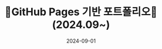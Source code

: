 ---
title: 💼GitHub Pages 기반 포트폴리오💼(2024.09~)
summary: GitHub Pages를 활용해 개발자나 디자이너가 자신의 포트폴리오 웹사이트를 손쉽게 만들고 배포할 수 있도록 지원하는 프로젝트입니다.
date: 2024-09-01

# Featured image
# Place an image named `featured.jpg/png` in this page's folder and customize its options here.
image:
  caption: 'Image credit: [**Unsplash**](https://unsplash.com)'

authors:
  - admin
  - Ted

tags:
  - Academic
  - Hugo Blox
  - Markdown
---